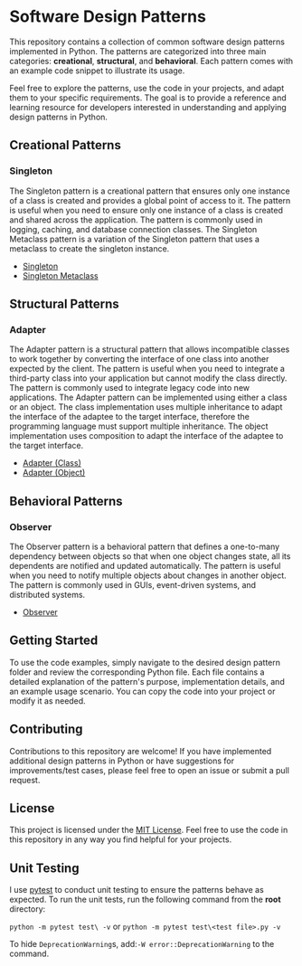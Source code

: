 # Software Design Patterns
This repository contains a collection of common software design patterns implemented in Python. The patterns are categorized into three main categories: **creational**, **structural**, and **behavioral**. Each pattern comes with an example code snippet to illustrate its usage.

Feel free to explore the patterns, use the code in your projects, and adapt them to your specific requirements. The goal is to provide a reference and learning resource for developers interested in understanding and applying design patterns in Python.

## Creational Patterns
### Singleton
The Singleton pattern is a creational pattern that ensures only one instance of a class is created and provides a global point of access to it. The pattern is useful when you need to ensure only one instance of a class is created and shared across the application. The pattern is commonly used in logging, caching, and database connection classes. The Singleton Metaclass pattern is a variation of the Singleton pattern that uses a metaclass to create the singleton instance. 
- [Singleton](design_patterns/creational/singleton.py)
- [Singleton Metaclass](design_patterns/creational/singleton_meta.py)

## Structural Patterns
### Adapter
The Adapter pattern is a structural pattern that allows incompatible classes to work together by converting the interface of one class into another expected by the client. The pattern is useful when you need to integrate a third-party class into your application but cannot modify the class directly. The pattern is commonly used to integrate legacy code into new applications. The Adapter pattern can be implemented using either a class or an object. The class implementation uses multiple inheritance to adapt the interface of the adaptee to the target interface, therefore the programming language must support multiple inheritance. The object implementation uses composition to adapt the interface of the adaptee to the target interface.
- [Adapter (Class)](design_patterns/structural/adapter_class.py)
- [Adapter (Object)](design_patterns/structural/adapter_object.py)

## Behavioral Patterns
### Observer
The Observer pattern is a behavioral pattern that defines a one-to-many dependency between objects so that when one object changes state, all its dependents are notified and updated automatically. The pattern is useful when you need to notify multiple objects about changes in another object. The pattern is commonly used in GUIs, event-driven systems, and distributed systems. 
- [Observer](design_patterns/behavioral/observer.py)

## Getting Started
To use the code examples, simply navigate to the desired design pattern folder and review the corresponding Python file. Each file contains a detailed explanation of the pattern's purpose, implementation details, and an example usage scenario. You can copy the code into your project or modify it as needed.

## Contributing
Contributions to this repository are welcome! If you have implemented additional design patterns in Python or have suggestions for improvements/test cases, please feel free to open an issue or submit a pull request.

## License
This project is licensed under the [MIT License](LICENSE). Feel free to use the code in this repository in any way you find helpful for your projects.

## Unit Testing
I use [pytest](https://docs.pytest.org) to conduct unit testing to ensure the patterns behave as expected. To run the unit tests, run the following command from the **root** directory:

```python -m pytest test\ -v``` or ```python -m pytest test\<test file>.py -v```

To hide ```DeprecationWarning```s, add:```-W error::DeprecationWarning``` to the command.